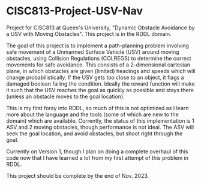 # CISC813-Project-USV-Nav
Project for CISC813 at Queen's University, "Dynamic Obstacle Avoidance by a USV with Moving Obstacles". This project is in the RDDL domain.

The goal of this project is to implement a path-planning problem involving safe movement of a Unmanned Surface Vehicle (USV) around moving obstacles, using Collision Regulations (COLREGS) to determine the correct movements for safe avoidance. This consists of a 2-dimensional cartesian plane, in which obstacles are given (limited) headings and speeds which will change probabilistically. If the USV gets too close to an object, it flags a damaged boolean failing the condition. Ideally the reward function will make it such that the USV reaches the goal as quickly as possible and stays there (unless an obstacle moves to the goal location).

This is my first foray into RDDL, so much of this is not optimized as I learn more about the language and the tools (some of which are new to the domain) which are available. Currently, the status of this implementation is 1 ASV and 2 moving obstacles, though performance is not ideal. The ASV will seek the goal location, and avoid obstacles, but shoot right through the goal. 

Currently on Version 1, though I plan on doing a complete overhaul of this code now that I have learned a lot from my first attempt of this problem in RDDL.

This project should be complete by the end of Nov. 2023.

